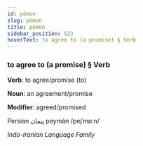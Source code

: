 ```yaml
---
id: pëmon
slug: pëmon
title: pëmon
sidebar_position: 523
hoverText: to agree to (a promise) § Verb
---
```


### to agree to (a promise) § Verb

**Verb**: to agree/promise (to)

**Noun**: an agreement/promise

**Modifier**: agreed/promised

Persian پیمان peymân /pejˈmɒːn/

*Indo-Iranian Language Family*
